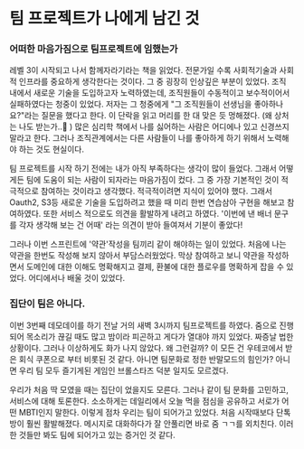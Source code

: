 # 팀 프로젝트가 나에게 남긴 것



### 어떠한 마음가짐으로 팀프로젝트에 임했는가

레벨 3이 시작되고 나서 함께자라기라는 책을 읽었다. 전문가일 수록 사회적기술과 사회적 인프라를 중요하게 생각한다는 것이다.  그 중 굉장히 인상깊은 부분이 있었다. 조직 내에서 새로운 기술을 도입하고자 노력하였는데, 조직원들이 수동적이고 보수적이어서 실패하였다는 청중이 있었다. 저자는 그 청중에게 "그 조직원들이 선생님을 좋아하나요?"라는 질문을 했다고 한다. 이 단락을 읽고 머리를 한 대 맞은 듯 멍해졌다. (왜 상처는 나도 받는가..🥺 ) 많은 심리학 책에서 나를 싫어하는 사람은 어디에나 있고 신경쓰지 말라고 한다. 그러나 조직관계에서는 다른 사람들이 나를 좋아하게 하기 위해서 노력해야 하는 것도 현실이다.

팀 프로젝트를 시작 하기 전에는 내가 아직 부족하다는 생각이 많이 들었다. 그래서 어떻게든 팀에 도움이 되는 사람이 되자라는 마음가짐이 컸다. 그 중 가장 기본적인 것이 적극적으로 참여하는 것이라고 생각했다. 적극적이려면 지식이 있어야 했다. 그래서 Oauth2, S3등 새로운 기술을 도입하려고 했을 때 미리 한번 연습삼아 구현을 해보고 참여하였다. 또한 서비스 적으로도 의견을 활발하게 내려고 하였다.  '이번에 낸 배너 문구를 각자 생각해 보는 건 어때' 라는 의견이 받아 들여져서 기분이 좋았다!

그러나 이번 스프린트에 '약관'작성을 팀끼리 같이 해야하는 일이 있었다. 처음에 나는 약관을 한번도 작성해 보지 않아서 부담스러웠었다. 막상 참여하고 보니 약관을 작성하면서 도메인에 대한 이해도 명확해지고 결제, 환불에 대한 플로우를 명확하게 잡을 수 있었다. 어디에서나 배울 것이 있었다.



### 집단이 팀은 아니다.

이번 3번째 데모데이를 하기 전날 거의 새벽 3시까지 팀프로젝트를 하였다. 줌으로 진행되어 목소리가 끊길 때도 많고 밤이라 피곤하고 게다가 열대야 까지 있었다. 짜증날 법한 상황이다. 그러나 이상하게도 화가 나지 않았다. 왜 그런걸까? 이 모든 건 우테코에서 받은 회식 쿠폰으로 부터 비롯된 것 같다. 아니면 팀문화로 정한 반말모드의 힘인가? 아니면 우리 팀 모두 즐기게된 게임인 브롤스타즈 덕분 일지도 모르겠다.

우리가 처음 딱 모였을 때는 집단이 었을지도 모른다. 그러나 같이 팀 문화를 고민하고, 서비스에 대해 토론한다. 소소하게는 데일리에서 오늘 먹을 점심을 공유하고 서로가 어떤 MBTI인지 말한다. 이렇게 점차 우리는 팀이 되어가고 있었다. 처음 시작때보다 단톡방이 훨씬 활발해졌다. 메시지로 대화하다가 잘 안풀리면 바로 줌 ㄱㄱ를 외치친다. 이러한 것들만 봐도  팀에 되어가고 있는 증거인 것 같다.


